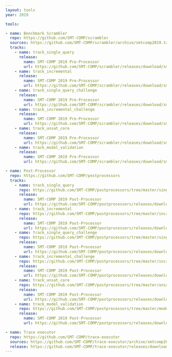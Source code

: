 ```yaml
---
layout: tools
year: 2019

tools:

- name: Benchmark Scrambler
  repo: https://github.com/SMT-COMP/scrambler
  sources: https://github.com/SMT-COMP/scrambler/archive/smtcomp2019.tar.gz
  tracks:
    - name: track_single_query
      release:
        name: SMT-COMP 2019 Pre-Processor
        url: https://github.com/SMT-COMP/scrambler/releases/download/smtcomp2019/SMT-COMP-2019-non-incremental-scrambler.tar.xz
    - name: track_incremental
      release:
        name: SMT-COMP 2019 Pre-Processor
        url: https://github.com/SMT-COMP/scrambler/releases/download/smtcomp2019/SMT-COMP-2019-incremental-scrambler.tar.xz
    - name: track_single_query_challenge
      release:
        name: SMT-COMP 2019 Pre-Processor
        url: https://github.com/SMT-COMP/scrambler/releases/download/smtcomp2019/SMT-COMP-2019-non-incremental-scrambler.tar.xz
    - name: track_incremental_challenge
      release:
        name: SMT-COMP 2019 Pre-Processor
        url: https://github.com/SMT-COMP/scrambler/releases/download/smtcomp2019/SMT-COMP-2019-incremental-scrambler.tar.xz
    - name: track_unsat_core
      release:
        name: SMT-COMP 2019 Pre-Processor
        url: https://github.com/SMT-COMP/scrambler/releases/download/smtcomp2019/SMT-COMP-2019-unsat-core-scrambler.tar.xz
    - name: track_model_validation
      release:
        name: SMT-COMP 2019 Pre-Processor
        url: https://github.com/SMT-COMP/scrambler/releases/download/smtcomp2019/SMT-COMP-2019-model-validation-scrambler.tar.xz

- name: Post-Processor
  repo: https://github.com/SMT-COMP/postprocessors
  tracks:
    - name: track_single_query
      repo: https://github.com/SMT-COMP/postprocessors/tree/master/single-problem-challenge-track
      release:
        name: SMT-COMP 2019 Post-Processor
        url: https://github.com/SMT-COMP/postprocessors/releases/download/smtcomp2019/SMT-COMP-2019-non-incremental-post-processor.tar.xz
    - name: track_incremental
      repo: https://github.com/SMT-COMP/postprocessors/tree/master/incremental-track
      release:
        name: SMT-COMP 2019 Post-Processor
        url: https://github.com/SMT-COMP/postprocessors/releases/download/smtcomp2019/SMT-COMP-2019-incremental-post-processor.tar.xz
    - name: track_single_query_challenge
      repo: https://github.com/SMT-COMP/postprocessors/tree/master/single-problem-challenge-track
      release:
        name: SMT-COMP 2019 Post-Processor
        url: https://github.com/SMT-COMP/postprocessors/releases/download/smtcomp2019/SMT-COMP-2019-non-incremental-post-processor.tar.xz
    - name: track_incremental_challenge
      repo: https://github.com/SMT-COMP/postprocessors/tree/master/incremental-track
      release:
        name: SMT-COMP 2019 Post-Processor
        url: https://github.com/SMT-COMP/postprocessors/releases/download/smtcomp2019/SMT-COMP-2019-incremental-post-processor.tar.xz
    - name: track_unsat_core
      repo: https://github.com/SMT-COMP/postprocessors/tree/master/unsat-core-track
      release:
        name: SMT-COMP 2019 Post-Processor
        url: https://github.com/SMT-COMP/postprocessors/releases/download/smtcomp2019/SMT-COMP-2019-unsat-core-post-processor.tar.xz
    - name: track_model_validation
      repo: https://github.com/SMT-COMP/postprocessors/tree/master/model-validation-track
      release:
        name: SMT-COMP 2019 Post-Processor
        url: https://github.com/SMT-COMP/postprocessors/releases/download/smtcomp2019/SMT-COMP-2019-model-validation-post-processor.tar.xz

- name: Trace executor
  repo: https://github.com/SMT-COMP/trace-executor
  sources: https://github.com/SMT-COMP/trace-executor/archive/smtcomp2019.tar.gz
  release: https://github.com/SMT-COMP/trace-executor/releases/download/smtcomp2019/SMT-COMP-2019-trace-executor.tar.xz
---
```


